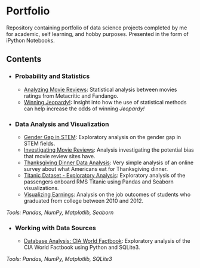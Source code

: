 # Portfolio

Repository containing portfolio of data science projects completed by me for academic, self learning, and hobby purposes.
Presented in the form of iPython Notebooks.

## Contents
- ### Probability and Statistics
  - [Analyzing Movie Reviews](
https://github.com/diantee/portfolio/blob/master/reviewAnalysis/reviewAnalysis.ipynb): Statistical analysis between movies ratings from Metacritic and Fandango.
  - [Winning Jeopardy!](https://github.com/diantee/portfolio/blob/master/winningJeopardy/winningJeopardy.ipynb): Insight into how the use of statistical methods can help increase the odds of winning *Jeopardy!*
- ### Data Analysis and Visualization
  - [Gender Gap in STEM](https://github.com/diantee/portfolio/blob/master/stemGender/stemGap.ipynb): Exploratory analysis on the gender gap in STEM fields.
  - [Investigating Movie Reviews](https://github.com/diantee/portfolio/blob/master/movieReviews/movieReviews.ipynb): Analysis investigating the potential bias that movie review sites have.
  - [Thanksgiving Dinner Data Analysis](https://github.com/diantee/portfolio/blob/master/thanksgivingDinner/thanksgivingDinner.ipynb): Very simple analysis of an online survey about what Americans eat for Thanksgiving dinner. 
  - [Titanic Dataset - Exploratory Analysis](https://github.com/diantee/portfolio/blob/master/usingSeaborn/usingSeaborn.ipynb): Exploratory analysis of the passengers onboard RMS Titanic using Pandas and Seaborn visualizations.
  - [Visualizing Earnings](https://github.com/diantee/portfolio/blob/master/recentGrads/visualizingEarnings.ipynb): Analysis on the job outcomes of students who graduated from college between 2010 and 2012.

*Tools: Pandas, NumPy, Matplotlib, Seaborn*


- ### Working with Data Sources
  - [Database Analysis: CIA World Factbook](https://github.com/diantee/portfolio/blob/master/analyzingFactbook/analyzingFactbook.ipynb): Exploratory analysis of the CIA World Factbook using Python and SQLite3.

*Tools: Pandas, NumPy, Matplotlib, SQLite3*

